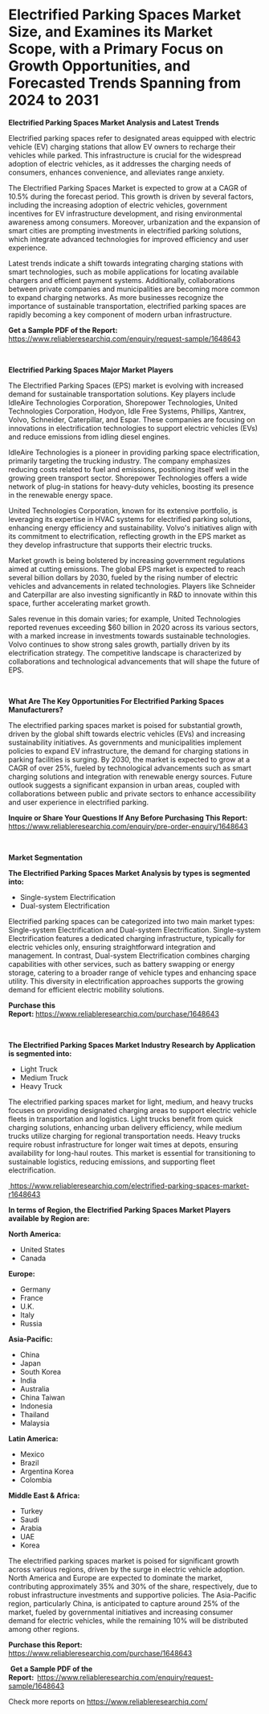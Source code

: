 <p><h1>Electrified Parking Spaces Market Size, and Examines its Market Scope, with a Primary Focus on Growth Opportunities, and Forecasted Trends Spanning from 2024 to 2031</h1></p><p><strong>Electrified Parking Spaces Market Analysis and Latest Trends</strong></p>
<p><p>Electrified parking spaces refer to designated areas equipped with electric vehicle (EV) charging stations that allow EV owners to recharge their vehicles while parked. This infrastructure is crucial for the widespread adoption of electric vehicles, as it addresses the charging needs of consumers, enhances convenience, and alleviates range anxiety.</p><p>The Electrified Parking Spaces Market is expected to grow at a CAGR of 10.5% during the forecast period. This growth is driven by several factors, including the increasing adoption of electric vehicles, government incentives for EV infrastructure development, and rising environmental awareness among consumers. Moreover, urbanization and the expansion of smart cities are prompting investments in electrified parking solutions, which integrate advanced technologies for improved efficiency and user experience.</p><p>Latest trends indicate a shift towards integrating charging stations with smart technologies, such as mobile applications for locating available chargers and efficient payment systems. Additionally, collaborations between private companies and municipalities are becoming more common to expand charging networks. As more businesses recognize the importance of sustainable transportation, electrified parking spaces are rapidly becoming a key component of modern urban infrastructure.</p></p>
<p><strong>Get a Sample PDF of the Report:&nbsp;</strong> <a href="https://www.reliableresearchiq.com/enquiry/request-sample/1648643?utm_campaign=1900&utm_medium=2&utm_source=Github&utm_content=ia&utm_term=29122024&utm_id=electrified-parking-spaces">https://www.reliableresearchiq.com/enquiry/request-sample/1648643</a></p>
<p>&nbsp;</p>
<p><strong>Electrified Parking Spaces Major Market Players</strong></p>
<p><p>The Electrified Parking Spaces (EPS) market is evolving with increased demand for sustainable transportation solutions. Key players include IdleAire Technologies Corporation, Shorepower Technologies, United Technologies Corporation, Hodyon, Idle Free Systems, Phillips, Xantrex, Volvo, Schneider, Caterpillar, and Espar. These companies are focusing on innovations in electrification technologies to support electric vehicles (EVs) and reduce emissions from idling diesel engines.</p><p>IdleAire Technologies is a pioneer in providing parking space electrification, primarily targeting the trucking industry. The company emphasizes reducing costs related to fuel and emissions, positioning itself well in the growing green transport sector. Shorepower Technologies offers a wide network of plug-in stations for heavy-duty vehicles, boosting its presence in the renewable energy space.</p><p>United Technologies Corporation, known for its extensive portfolio, is leveraging its expertise in HVAC systems for electrified parking solutions, enhancing energy efficiency and sustainability. Volvo's initiatives align with its commitment to electrification, reflecting growth in the EPS market as they develop infrastructure that supports their electric trucks.</p><p>Market growth is being bolstered by increasing government regulations aimed at cutting emissions. The global EPS market is expected to reach several billion dollars by 2030, fueled by the rising number of electric vehicles and advancements in related technologies. Players like Schneider and Caterpillar are also investing significantly in R&D to innovate within this space, further accelerating market growth.</p><p>Sales revenue in this domain varies; for example, United Technologies reported revenues exceeding $60 billion in 2020 across its various sectors, with a marked increase in investments towards sustainable technologies. Volvo continues to show strong sales growth, partially driven by its electrification strategy. The competitive landscape is characterized by collaborations and technological advancements that will shape the future of EPS.</p></p>
<p>&nbsp;</p>
<p><strong>What Are The Key Opportunities For Electrified Parking Spaces Manufacturers?</strong></p>
<p><p>The electrified parking spaces market is poised for substantial growth, driven by the global shift towards electric vehicles (EVs) and increasing sustainability initiatives. As governments and municipalities implement policies to expand EV infrastructure, the demand for charging stations in parking facilities is surging. By 2030, the market is expected to grow at a CAGR of over 25%, fueled by technological advancements such as smart charging solutions and integration with renewable energy sources. Future outlook suggests a significant expansion in urban areas, coupled with collaborations between public and private sectors to enhance accessibility and user experience in electrified parking.</p></p>
<p><strong>Inquire or Share Your Questions If Any Before Purchasing This Report:</strong> <a href="https://www.reliableresearchiq.com/enquiry/pre-order-enquiry/1648643?utm_campaign=1900&utm_medium=2&utm_source=Github&utm_content=ia&utm_term=29122024&utm_id=electrified-parking-spaces">https://www.reliableresearchiq.com/enquiry/pre-order-enquiry/1648643</a></p>
<p>&nbsp;</p>
<p><strong>Market Segmentation</strong></p>
<p><strong>The Electrified Parking Spaces Market Analysis by types is segmented into:</strong></p>
<p><ul><li>Single-system Electrification</li><li>Dual-system Electrification</li></ul></p>
<p><p>Electrified parking spaces can be categorized into two main market types: Single-system Electrification and Dual-system Electrification. Single-system Electrification features a dedicated charging infrastructure, typically for electric vehicles only, ensuring straightforward integration and management. In contrast, Dual-system Electrification combines charging capabilities with other services, such as battery swapping or energy storage, catering to a broader range of vehicle types and enhancing space utility. This diversity in electrification approaches supports the growing demand for efficient electric mobility solutions.</p></p>
<p><strong>Purchase this Report:&nbsp;</strong><a href="https://www.reliableresearchiq.com/purchase/1648643?utm_campaign=1900&utm_medium=2&utm_source=Github&utm_content=ia&utm_term=29122024&utm_id=electrified-parking-spaces">https://www.reliableresearchiq.com/purchase/1648643</a></p>
<p>&nbsp;</p>
<p><strong>The Electrified Parking Spaces Market Industry Research by Application is segmented into:</strong></p>
<p><ul><li>Light Truck</li><li>Medium Truck</li><li>Heavy Truck</li></ul></p>
<p><p>The electrified parking spaces market for light, medium, and heavy trucks focuses on providing designated charging areas to support electric vehicle fleets in transportation and logistics. Light trucks benefit from quick charging solutions, enhancing urban delivery efficiency, while medium trucks utilize charging for regional transportation needs. Heavy trucks require robust infrastructure for longer wait times at depots, ensuring availability for long-haul routes. This market is essential for transitioning to sustainable logistics, reducing emissions, and supporting fleet electrification.</p></p>
<p><a href="https://www.reliableresearchiq.com/electrified-parking-spaces-market-r1648643?utm_campaign=1900&utm_medium=2&utm_source=Github&utm_content=ia&utm_term=29122024&utm_id=electrified-parking-spaces">&nbsp;https://www.reliableresearchiq.com/electrified-parking-spaces-market-r1648643</a></p>
<p><strong>In terms of Region, the Electrified Parking Spaces Market Players available by Region are:</strong></p>
<p>
    <p> <strong> North America: </strong>
        <ul>
            <li>United States</li>
            <li>Canada</li>
        </ul>
        </p> 
    <p> <strong> Europe: </strong>
        <ul>
            <li>Germany</li>
            <li>France</li>
            <li>U.K.</li>
            <li>Italy</li>
            <li>Russia</li>
        </ul>
        </p> 
    <p> <strong> Asia-Pacific: </strong>
        <ul>
            <li>China</li>
            <li>Japan</li>
            <li>South Korea</li>
            <li>India</li>
            <li>Australia</li>
            <li>China Taiwan</li>
            <li>Indonesia</li>
            <li>Thailand</li>
            <li>Malaysia</li>
        </ul>
        </p> 
    <p> <strong> Latin America: </strong>
        <ul>
            <li>Mexico</li>
            <li>Brazil</li>
            <li>Argentina Korea</li>
            <li>Colombia</li>
        </ul>
        </p> 
    <p> <strong> Middle East & Africa: </strong>
        <ul>
            <li>Turkey</li>
            <li>Saudi</li>
            <li>Arabia</li>
            <li>UAE</li>
            <li>Korea</li>
        </ul>
    </p>
    </p>
<p><p>The electrified parking spaces market is poised for significant growth across various regions, driven by the surge in electric vehicle adoption. North America and Europe are expected to dominate the market, contributing approximately 35% and 30% of the share, respectively, due to robust infrastructure investments and supportive policies. The Asia-Pacific region, particularly China, is anticipated to capture around 25% of the market, fueled by governmental initiatives and increasing consumer demand for electric vehicles, while the remaining 10% will be distributed among other regions.</p></p>
<p><strong>Purchase this Report: </strong><a href="https://www.reliableresearchiq.com/purchase/1648643?utm_campaign=1900&utm_medium=2&utm_source=Github&utm_content=ia&utm_term=29122024&utm_id=electrified-parking-spaces">https://www.reliableresearchiq.com/purchase/1648643</a></p>
<p>&nbsp;<strong>Get a Sample PDF of the Report:&nbsp;&nbsp;</strong><a href="https://www.reliableresearchiq.com/enquiry/request-sample/1648643?utm_campaign=1900&utm_medium=2&utm_source=Github&utm_content=ia&utm_term=29122024&utm_id=electrified-parking-spaces">https://www.reliableresearchiq.com/enquiry/request-sample/1648643</a></p>
<p><strong></strong></p>
<p>Check more reports on <a href="https://www.reliableresearchiq.com/?utm_campaign=1900&utm_medium=2&utm_source=Github&utm_content=ia&utm_term=29122024&utm_id=electrified-parking-spaces">https://www.reliableresearchiq.com/</a></p>